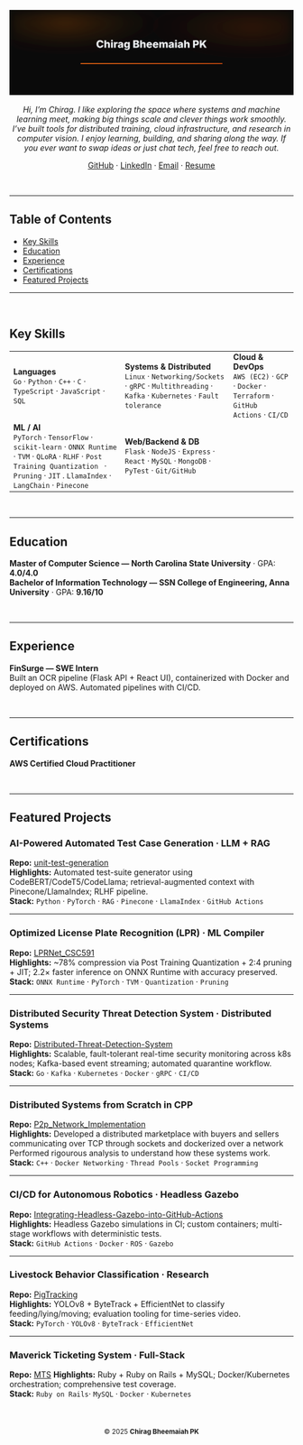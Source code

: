 <!-- Header Banner (keep your SVG minimal: name only) -->
<p align="center">
  <img src="assets/header.svg" alt="Chirag Bheemaiah PK" width="820">
</p>

<p align="center">
  <em> Hi, I’m Chirag. I like exploring the space where systems and machine learning meet, making big things scale and clever things work smoothly. I’ve built tools for distributed training, cloud infrastructure, and research in computer vision. I enjoy learning, building, and sharing along the way. If you ever want to swap ideas or just chat tech, feel free to reach out. </em>
</p>

<p align="center">
  <a href="https://github.com/chiragbheemaiah">GitHub</a> ·
  <a href="https://www.linkedin.com/in/chirag-bheemaiah/">LinkedIn</a> ·
  <a href="mailto:chirag.bheemaiah@gmail.com">Email</a> ·
  <a href="./Chirag_Bheemaiah_CV.pdf">Resume</a>
</p>

<br/>

---

## Table of Contents
- [Key Skills](#key-skills)
- [Education](#education)
- [Experience](#experience)
- [Certifications](#certifications)
- [Featured Projects](#featured-projects)

---

<br/>

## Key Skills

<table>
  <tr>
    <td>
      <strong>Languages</strong><br/>
      <code>Go</code> · <code>Python</code> · <code>C++</code> · <code>C</code> · <code>TypeScript</code> · <code>JavaScript</code> · <code>SQL</code>
    </td>
    <td>
      <strong>Systems & Distributed</strong><br/>
      <code>Linux</code> · <code>Networking/Sockets</code> · <code>gRPC</code> · <code>Multithreading</code> · <code>Kafka</code> · <code>Kubernetes</code> · <code>Fault tolerance</code>
    </td>
    <td>
      <strong>Cloud & DevOps</strong><br/>
      <code>AWS (EC2)</code> · <code>GCP</code> · <code>Docker</code> · <code>Terraform</code> · <code>GitHub Actions</code> · <code>CI/CD</code>
    </td>
  </tr>
  <tr>
    <td>
      <strong>ML / AI</strong><br/>
      <code>PyTorch</code> · <code>TensorFlow</code> · <code>scikit-learn</code> · <code>ONNX Runtime</code> · <code>TVM</code>  · <code>QLoRA</code> · <code>RLHF</code> · <code>Post Training Quantization </code> · <code>Pruning</code> · <code>JIT</code> . <code>LlamaIndex</code> · <code>LangChain</code> · <code>Pinecone</code>
    </td>
    <td>
      <strong>Web/Backend & DB</strong><br/>
      <code>Flask</code> · <code>NodeJS</code> · <code>Express</code> · <code>React</code> · <code>MySQL</code> · <code>MongoDB</code> · <code>PyTest</code> · <code>Git/GitHub</code>
    </td>
  </tr>
</table>

<br/>

---

## Education

**Master of Computer Science — North Carolina State University** · GPA: <strong>4.0/4.0</strong>  
**Bachelor of Information Technology — SSN College of Engineering, Anna University** · GPA: <strong>9.16/10</strong>

<br/>

---

## Experience

**FinSurge — SWE Intern**  
Built an OCR pipeline (Flask API + React UI), containerized with Docker and deployed on AWS. Automated pipelines with CI/CD.

<br/>

---

## Certifications

**AWS Certified Cloud Practitioner**

<br/>

---

## Featured Projects

### AI-Powered Automated Test Case Generation · LLM + RAG
**Repo:** [unit-test-generation](https://github.com/chiragbheemaiah/unit-test-generation)  
**Highlights:** Automated test-suite generator using CodeBERT/CodeT5/CodeLlama; retrieval-augmented context with Pinecone/LlamaIndex; RLHF pipeline.  
**Stack:** `Python` · `PyTorch` · `RAG` · `Pinecone` · `LlamaIndex` · `GitHub Actions`

---


### Optimized License Plate Recognition (LPR) · ML Compiler
**Repo:** [LPRNet_CSC591](https://github.com/chiragbheemaiah/LPRNet_CSC591)  
**Highlights:** ~78% compression via Post Training Quantization + 2:4 pruning + JIT; 2.2× faster inference on ONNX Runtime with accuracy preserved.  
**Stack:** `ONNX Runtime` · `PyTorch` · `TVM` · `Quantization` · `Pruning`

---

### Distributed Security Threat Detection System · Distributed Systems
**Repo:** [Distributed-Threat-Detection-System](https://github.com/chiragbheemaiah/Distributed-Threat-Detection-System)  
**Highlights:** Scalable, fault-tolerant real-time security monitoring across k8s nodes; Kafka-based event streaming; automated quarantine workflow.  
**Stack:** `Go` · `Kafka` · `Kubernetes` · `Docker` · `gRPC` · `CI/CD`

---


### Distributed Systems from Scratch in CPP
**Repo:** [P2p_Network_Implementation](https://github.com/chiragbheemaiah/P2P-Network-Implementation)  
**Highlights:** Developed a distributed marketplace with buyers and sellers communicating over TCP through sockets and dockerized over a network Performed rigourous analysis to understand how these systems work.  
**Stack:** `C++` · `Docker Networking` · `Thread Pools` · `Socket Programming`

---

### CI/CD for Autonomous Robotics · Headless Gazebo
**Repo:** [Integrating-Headless-Gazebo-into-GitHub-Actions](https://github.com/chiragbheemaiah/Integrating-Headless-Gazebo-into-GitHub-Actions)  
**Highlights:** Headless Gazebo simulations in CI; custom containers; multi-stage workflows with deterministic tests.  
**Stack:** `GitHub Actions` · `Docker` · `ROS` · `Gazebo`

---

### Livestock Behavior Classification · Research
**Repo:** [PigTracking](https://github.com/chiragbheemaiah/PigTracking)  
**Highlights:** YOLOv8 + ByteTrack + EfficientNet to classify feeding/lying/moving; evaluation tooling for time-series video.  
**Stack:** `PyTorch` · `YOLOv8` · `ByteTrack` · `EfficientNet`

---

### Maverick Ticketing System · Full-Stack
**Repo:** [MTS](https://github.com/chiragbheemaiah/Maverick-Ticket-Booking-Service)
**Highlights:** Ruby + Ruby on Rails + MySQL; Docker/Kubernetes orchestration; comprehensive test coverage.  
**Stack:** `Ruby on Rails`· `MySQL` · `Docker` · `Kubernetes`

<br/>

<p align="center">
  <sub>© 2025 <strong>Chirag Bheemaiah PK</strong></sub>
</p>
